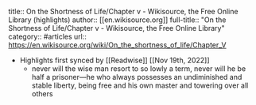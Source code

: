 title:: On the Shortness of Life/Chapter v - Wikisource, the Free Online Library (highlights)
author:: [[en.wikisource.org]]
full-title:: "On the Shortness of Life/Chapter v - Wikisource, the Free Online Library"
category:: #articles
url:: https://en.wikisource.org/wiki/On_the_shortness_of_life/Chapter_V

- Highlights first synced by [[Readwise]] [[Nov 19th, 2022]]
	- never will the wise man resort to so lowly a term, never will he be half a prisoner—he who always possesses an undiminished and stable liberty, being free and his own master and towering over all others
